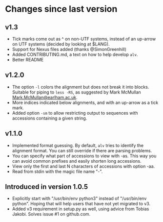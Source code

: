 # Changes since last version

## v1.3

* Tick marks come out as ^ on non-UTF systems, instead of an up-arrow on UTF systems (decided by looking at $LANG).
* Support for Nexus files added (thanks @SimonGreenhill)
* Added CONTRIBUTING.md, a text on how to help develop `alv`.
* Better README

## v1.2.0

* The option `-l` colors the alignment but does not break it into blocks. Suitable for piping to `less -RS`,
  as suggested by Mark McMullan <Mark.McMullan@earlham.ac.uk>.
* More indices indicated below alignments, and with an up-arrow as a tick mark.
* Added option `-sm` to allow restricting output to sequences with accessions containing a given string.

## v1.1.0

* Implemented format guessing. By default, `alv` tries to identify the alignment format. You can still override if there are parsing problems.
* You can specify what part of accessions to view with -as. This way you can avoid common prefixes and easily shorten long accessions.
* View only the first and last N characters of accessions with option -aa.
* Read from stdin with the magic file name "-".


## Introduced in version 1.0.5

* Explicitly start with "/usr/bin/env python3" instead of "/usr/bin/env python". Hoping that will
  help users that have not yet migrated to v3.
* Added v3 requirement in setup.py as well, using advice from Tobias Jakobi. Solves issue #1 on github.com.


